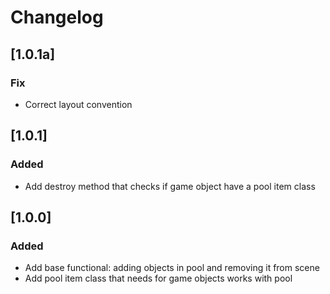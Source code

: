 # Changelog

## [1.0.1a]

### Fix

- Correct layout convention

## [1.0.1]

### Added

- Add destroy method that checks if game object have a pool item class

## [1.0.0]

### Added

- Add base functional: adding objects in pool and removing it from scene
- Add pool item class that needs for game objects works with pool